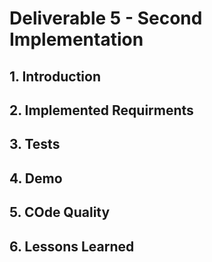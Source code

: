 # Deliverable 5 - Second Implementation

## 1. Introduction

## 2. Implemented Requirments

## 3. Tests

## 4. Demo

## 5. COde Quality

## 6. Lessons Learned